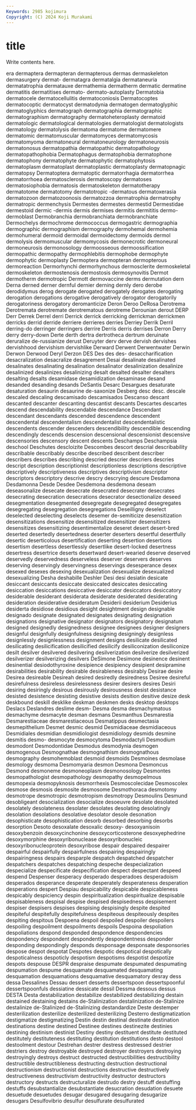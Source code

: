 ```yaml
---
Keywords: 2985 kojimura
Copyright: (C) 2024 Koji Murakami
---
```


# title

Write contents here.



era dermaptera
dermapteran dermapterous dermas dermaskeleton dermasurgery dermat- dermatagra dermatalgia dermataneuria dermatatrophia
dermatauxe dermathemia dermatherm dermatic dermatine dermatitis dermatitises dermato- dermato-autoplasty Dermatobia
dermatocele dermatocellulitis dermatoconiosis Dermatocoptes dermatocoptic dermatocyst dermatodynia dermatogen dermatoglyphic dermatoglyphics
dermatograph dermatographia dermatographic dermatographism dermatography dermatoheteroplasty dermatoid dermatologic dermatological dermatologies
dermatologist dermatologists dermatology dermatolysis dermatoma dermatome dermatomere dermatomic dermatomuscular dermatomyces
dermatomycosis dermatomyoma dermatoneural dermatoneurology dermatoneurosis dermatonosus dermatopathia dermatopathic dermatopathology dermatopathophobia
Dermatophagus dermatophobia dermatophone dermatophony dermatophyte dermatophytic dermatophytosis dermatoplasm dermatoplast dermatoplastic
dermatoplasty dermatopnagic dermatopsy Dermatoptera dermatoptic dermatorrhagia dermatorrhea dermatorrhoea dermatosclerosis dermatoscopy
dermatoses dermatosiophobia dermatosis dermatoskeleton dermatotherapy dermatotome dermatotomy dermatotropic -dermatous dermatoxerasia
dermatozoon dermatozoonosis dermatozzoa dermatrophia dermatrophy dermatropic dermenchysis Dermestes dermestes dermestid
Dermestidae dermestoid dermic -dermis dermis dermises dermitis dermititis dermo- dermoblast
Dermobranchia dermobranchiata dermobranchiate Dermochelys dermochrome dermococcus dermogastric dermographia dermographic dermographism
dermography dermohemal dermohemia dermohumeral dermoid dermoidal dermoidectomy dermoids dermol dermolysis
dermomuscular dermomycosis dermonecrotic dermoneural dermoneurosis dermonosology dermoosseous dermoossification dermopathic dermopathy
dermophlebitis dermophobe dermophyte dermophytic dermoplasty Dermoptera dermopteran dermopterous dermoreaction Dermorhynchi
dermorhynchous dermosclerite dermoskeletal dermoskeleton dermostenosis dermostosis dermosynovitis Dermot dermotherm dermotropic
Dermott dermovaccine derms dermutation dern Derna derned derner dernful dernier
derning dernly dero derobe derodidymus derog derogate derogated derogately derogates
derogating derogation derogations derogative derogatively derogator derogatorily derogatoriness derogatory deromanticize
Deron Deroo DeRosa Derotrema Derotremata derotremate derotrematous derotreme Derounian derout
DERP Derr Derrek Derrel derri Derrick derrick derricking derrickman derrickmen
derricks derrid derride derriere derrieres derries Derriey Derrik Derril derring-do
derringer derringers derrire Derris derris derrises Derron Derry derry derry-down
Derte derth dertra dertrotheca dertrum deruinate deruralize de-russianize derust Deruyter
derv derve dervish dervishes dervishhood dervishism dervishlike Derward Derwent Derwentwater
Derwin Derwon Derwood Deryl Derzon DES Des des des- desaccharification
desacralization desacralize desagrement Desai desalinate desalinated desalinates desalinating desalination desalinator
desalinization desalinize desalinized desalinizes desalinizing desalt desalted desalter desalters desalting
desalts desamidase desamidization desaminase desand desanded desanding desands DeSantis Desarc
Desargues desaturate desaturation desaurin desaurine de-saxonize Desberg desc desc. descale
descaled descaling descamisado descamisados Descanso descant descanted descanter descanting descantist
descants Descartes descartes descend descendability descendable descendance Descendant descendant descendants
descended descendence descendent descendental descendentalism descendentalist descendentalistic descendents descender descenders
descendibility descendible descending descendingly descends descension descensional descensionist descensive descensories
descensory descent descents Deschamps Deschampsia deschool Deschutes descloizite Descombes descort
descrial describability describable describably describe described describent describer describers describes
describing descried descrier descriers descries descript description descriptionist descriptionless descriptions
descriptive descriptively descriptiveness descriptives descriptivism descriptor descriptors descriptory descrive descry
descrying descure Desdamona Desdamonna Desde Desdee Desdemona desdemona deseam deseasonalize
desecate desecrate desecrated desecrater desecrates desecrating desecration desecrations desecrator desectionalize
deseed desegmentation desegmented desegregate desegregated desegregates desegregating desegregation desegregations Deseilligny
deselect deselected deselecting deselects desemer de-semiticize desensitization desensitizations desensitize desensitized
desensitizer desensitizers desensitizes desensitizing desentimentalize deseret desert desert-bred deserted desertedly
desertedness deserter deserters desertful desertfully desertic deserticolous desertification deserting desertion
desertions desertism desertless desertlessly desertlike desert-locked desertness desertress desertrice deserts
desertward desert-wearied deserve deserved deservedly deservedness deserveless deserver deservers deserves
deserving deservingly deservingness deservings desesperance desex desexed desexes desexing desexualization
desexualize desexualized desexualizing Desha deshabille Deshler Desi desi desiatin desicate
desiccant desiccants desiccate desiccated desiccates desiccating desiccation desiccations desiccative desiccator
desiccators desiccatory desiderable desiderant desiderata desiderate desiderated desiderating desideration desiderative
desideratum Desiderii desiderium Desiderius desiderta desidiose desidious desight desightment design
designable designado designate designated designates designating designation designations designative designator
designators designatory designatum designed designedly designedness designee designees designer designers
designful designfully designfulness designing designingly designless designlessly designlessness designment designs
desilicate desilicated desilicating desilicification desilicified desilicify desiliconization desiliconize desilt desilver
desilvered desilvering desilverization desilverize desilverized desilverizer desilverizing desilvers DeSimone Desimone
desinence desinent desinential desiodothyroxine desipience desipiency desipient desipramine desirabilities desirability
desirable desirableness desirably Desirae desire Desirea desireable Desireah desired desiredly
desiredness Desiree desireful desirefulness desireless desirelessness desirer desirers desires Desiri
desiring desiringly desirous desirously desirousness desist desistance desisted desistence desisting
desistive desists desition desitive desize desk deskbound deskill desklike deskman
deskmen desks desktop desktops Deslacs Deslandres deslime desm- Desma desma
desmachymatous desmachyme desmacyte desman desmans Desmanthus Desmarestia Desmarestiaceae desmarestiaceous Desmatippus
desmectasia desmepithelium Desmet desmic desmid Desmidiaceae desmidiaceous Desmidiales desmidian desmidiologist
desmidiology desmids desmine desmitis desmo- desmocyte desmocytoma Desmodactyli Desmodium desmodont
Desmodontidae Desmodus desmodynia desmogen desmogenous Desmognathae desmognathism desmognathous desmography desmohemoblast
desmoid desmoids Desmoines desmolase desmology desmoma Desmomyaria desmon Desmona Desmoncus
Desmond desmoneme desmoneoplasm desmonosology Desmontes desmopathologist desmopathology desmopathy desmopelmous desmopexia
desmopyknosis desmorrhexis Desmoscolecidae Desmoscolex desmose desmosis desmosite desmosome Desmothoraca desmotomy
desmotrope desmotropic desmotropism desmotropy Desmoulins Desmund desobligeant desocialization desocialize desoeuvre
desolate desolated desolately desolateness desolater desolates desolating desolatingly desolation desolations
desolative desolator desole desonation desophisticate desophistication desorb desorbed desorbing desorbs
desorption Desoto desoxalate desoxalic desoxy- desoxyanisoin desoxybenzoin desoxycinchonine desoxycorticosterone desoxyephedrine
desoxymorphine desoxyribonuclease desoxyribonucleic desoxyribonucleoprotein desoxyribose despair despaired despairer despairful despairfully
despairfulness despairing despairingly despairingness despairs desparple despatch despatched despatcher despatchers
despatches despatching despeche despecialization despecialize despecificate despecification despect despectant despeed
despend Despenser desperacy desperado desperadoes desperadoism desperados desperance desperate desperately
desperateness desperation desperations despert Despiau despicability despicable despicableness despicably despiciency
despin despiritualization despiritualize despisable despisableness despisal despise despised despisedness despisement
despiser despisers despises despising despisingly despite despited despiteful despitefully despitefulness
despiteous despiteously despites despiting despitous Despoena despoil despoiled despoiler despoilers
despoiling despoilment despoilments despoils Despoina despoliation despoliations despond desponded despondence
despondencies despondency despondent despondently despondentness desponder desponding despondingly desponds desponsage
desponsate desponsories despose despot despotat Despotes despotic despotical despotically despoticalness
despoticly despotism despotisms despotist despotize despots despouse DESPR despraise despumate
despumated despumating despumation despume desquamate desquamated desquamating desquamation desquamations desquamative
desquamatory desray dess dessa Dessalines Dessau dessert desserts dessertspoon dessertspoonful
dessertspoonfuls dessiatine dessicate dessil Dessma dessous dessus DESTA Desta destabilization
destabilize destabilized destabilizing destain destained destaining destains de-Stalinization destalinization de-Stalinize
destalinize de-Stalinized de-Stalinizing destandardize Deste destemper desterilization desterilize desterilized desterilizing
Desterro destigmatization destigmatize destigmatizing Destin destin destinal destinate destination destinations
destine destined Destinee destines destinezite destinies destining destinism destinist Destiny
destiny destituent destitute destituted destitutely destituteness destituting destitution destitutions desto
destool destoolment destour Destrehan destrer destress destressed destrier destriers destroy
destroyable destroyed destroyer destroyers destroying destroyingly destroys destruct destructed destructibilities
destructibility destructible destructibleness destructing destruction destructional destructionism destructionist destructions destructive
destructively destructiveness destructivism destructivity destructor destructors destructory destructs destructuralize destrudo
destry destuff destuffing destuffs desubstantialize desubstantiate desucration desudation desuete desuetude
desuetudes desugar desugared desugaring desugarize desugars Desulfovibrio desulfur desulfurate desulfurated
